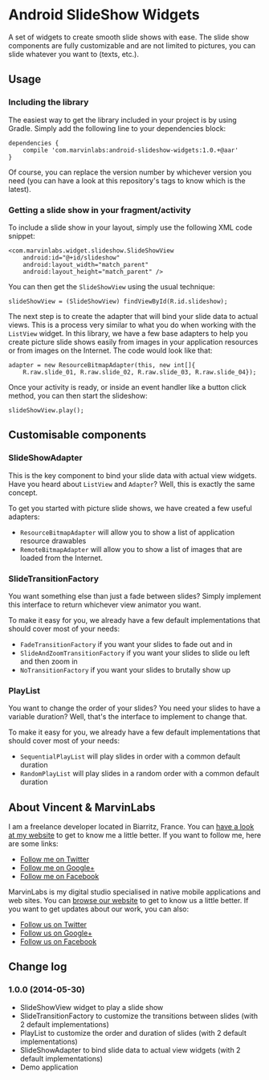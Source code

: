 Android SlideShow Widgets
=========================

A set of widgets to create smooth slide shows with ease. The slide show components are fully 
customizable and are not limited to pictures, you can slide whatever you want to (texts, etc.).

## Usage

### Including the library

The easiest way to get the library included in your project is by using Gradle. Simply add the 
following line to your dependencies block:

    dependencies {
        compile 'com.marvinlabs:android-slideshow-widgets:1.0.+@aar'
    }
    
Of course, you can replace the version number by whichever version you need (you can have a look at 
this repository's tags to know which is the latest).

### Getting a slide show in your fragment/activity

To include a slide show in your layout, simply use the following XML code snippet:

    <com.marvinlabs.widget.slideshow.SlideShowView
        android:id="@+id/slideshow"
        android:layout_width="match_parent"
        android:layout_height="match_parent" />

You can then get the `SlideShowView` using the usual technique:

    slideShowView = (SlideShowView) findViewById(R.id.slideshow);

The next step is to create the adapter that will bind your slide data to actual views. This is a 
process very similar to what you do when working with the `ListView` widget. In this library, 
we have a few base adapters to help you create picture slide shows easily from images in your
application resources or from images on the Internet. The code would look like that:

    adapter = new ResourceBitmapAdapter(this, new int[]{
        R.raw.slide_01, R.raw.slide_02, R.raw.slide_03, R.raw.slide_04});

Once your activity is ready, or inside an event handler like a button click method, you can then 
start the slideshow:

    slideShowView.play();

## Customisable components

### SlideShowAdapter

This is the key component to bind your slide data with actual view widgets. Have you heard about 
`ListView` and `Adapter`? Well, this is exactly the same concept. 

To get you started with picture slide shows, we have created a few useful adapters:

  - `ResourceBitmapAdapter` will allow you to show a list of application resource drawables
  - `RemoteBitmapAdapter` will allow you to show a list of images that are loaded from the 
    Internet.
   
### SlideTransitionFactory

You want something else than just a fade between slides? Simply implement this interface to return 
whichever view animator you want. 

To make it easy for you, we already have a few default implementations that should cover most of 
your needs:
 
  - `FadeTransitionFactory` if you want your slides to fade out and in
  - `SlideAndZoomTransitionFactory` if you want your slides to slide ou left and then zoom in
  - `NoTransitionFactory`  if you want your slides to brutally show up

### PlayList

You want to change the order of your slides? You need your slides to have a variable duration? 
Well, that's the interface to implement to change that. 

To make it easy for you, we already have a few default implementations that should cover most of 
your needs:

  - `SequentialPlayList` will play slides in order with a common default duration
  - `RandomPlayList` will play slides in a random order with a common default duration

## About Vincent & MarvinLabs

I am a freelance developer located in Biarritz, France. You can 
[have a look at my website](http://vincentprat.info) to get to know me a little better. If you want 
to follow me, here are some links:

* [Follow me on Twitter](http://twitter.com/vpratfr)
* [Follow me on Google+](https://plus.google.com/+VincentPrat)
* [Follow me on Facebook](http://www.facebook.com/vpratfr)

MarvinLabs is my digital studio specialised in native mobile applications and web sites. You can 
[browse our website](http://www.marvinlabs.com) to get to know us a little better. If you want to 
get updates about our work, you can also:

* [Follow us on Twitter](http://twitter.com/marvinlabs)
* [Follow us on Google+](https://plus.google.com/+Marvinlabs)
* [Follow us on Facebook](http://www.facebook.com/studio.marvinlabs)

## Change log

### 1.0.0 (2014-05-30)

  - SlideShowView widget to play a slide show
  - SlideTransitionFactory to customize the transitions between slides (with 2 default 
    implementations)
  - PlayList to customize the order and duration of slides (with 2 default implementations)
  - SlideShowAdapter to bind slide data to actual view widgets (with 2 default implementations)
  - Demo application